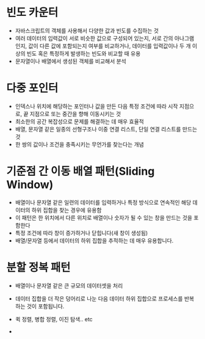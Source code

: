 # 빈도 카운터
- 자바스크립트의 객체를 사용해서 다양한 값과 빈도를 수집하는 것
- 여러 데이터의 입력값이 서로 비슷한 값으로 구성되어 있는지, 서로 간의 아나그램인지, 값이 다른 값에 포함되는지 여부를 비교하거나, 데이터를 입력값이나 두 개 이상의 빈도 혹은 특정하게 발생하는 빈도와 비교할 때 유용
- 문자열이나 배열에서 생성된 객체를 비교해서 분석

# 다중 포인터
- 인덱스나 위치에 해당하는 포인터나 값을 만든 다음 특정 조건에 따라 시작 지점으로, 끝 지점으로 또는 중간을 향해 이동시키는 것
- 최소한의 공간 복잡성으로 문제를 해결하는 데 매우 효율적
- 배열, 문자열 같은 일종의 선형구조나 이중 연결 리스트, 단일 연결 리스트를 만드는 것
- 한 쌍의 값이나 조건을 충족시키는 무언가를 찾는다는 개념

# 기준점 간 이동 배열 패턴(Sliding Window)
- 배열이나 문자열 같은 일련의 데이터를 입력하거나 특정 방식으로
연속적인 해당 데이터의 하위 집합을 찾는 경우에 유용함
- 이 패턴은 한 위치에서 다른 위치로 배열이나 숫자가 될 수 있는 창을 만드는 것을 포함한다
- 특정 조건에 따라 창이 증가하거나 닫힙니다(새 창이 생성됨)
- 배열/문자열 등에서 데이터의 하위 집합을 추적하는 데 매우 유용합니다.

# 분할 정복 패턴
- 배열이나 문자열 같은 큰 규모의 데이터셋을 처리
- 데이터 집합을 더 작은 덩어리로 나눈 다음 데이터 
하위 집합으로 프로세스를 반복하는 것이 포함됩니다.
- 퀵 정렬, 병합 정렬, 이진 탐색.. etc




- 